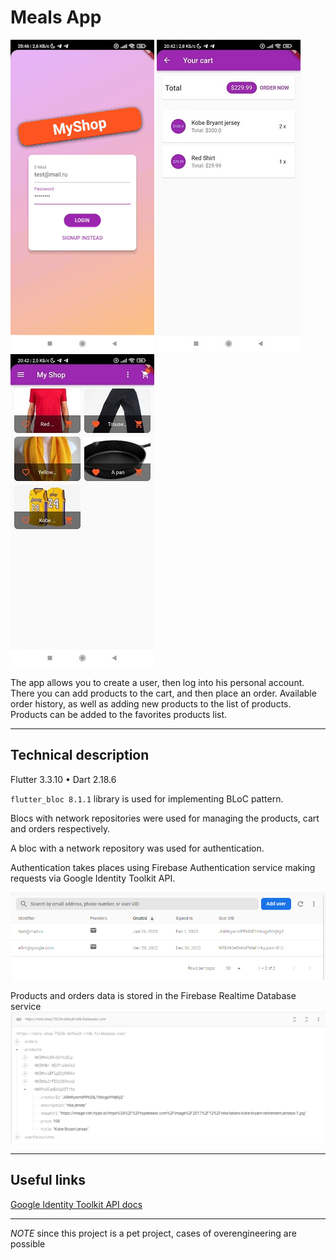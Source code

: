 # Meals App

![app](assets/images/app.gif)
![cart](assets/images/cart.jpg)
![products](assets/images/products.jpg)


The app allows you to create a user, then log into his personal account. There you can add products to the cart, and then place an order. Available order history, as well as adding new products to the list of products. Products can be added to the favorites products list.
___
## Technical description

Flutter 3.3.10 • Dart 2.18.6

`flutter_bloc 8.1.1` library is used for implementing BLoC pattern.

Blocs with network repositories were used for managing the products, cart and orders respectively.

A bloc with a network repository was used for authentication.

Authentication takes places using Firebase Authentication service making requests via Google Identity Toolkit API.

![auth](assets/images/auth.png)



Products and orders data is stored in the Firebase Realtime Database service
![db](assets/images/db.png)

___
## Useful links
[Google Identity Toolkit API docs](https://cloud.google.com/identity-platform/docs/reference/rest)

___

*NOTE* since this project is a pet project, cases of overengineering are possible





